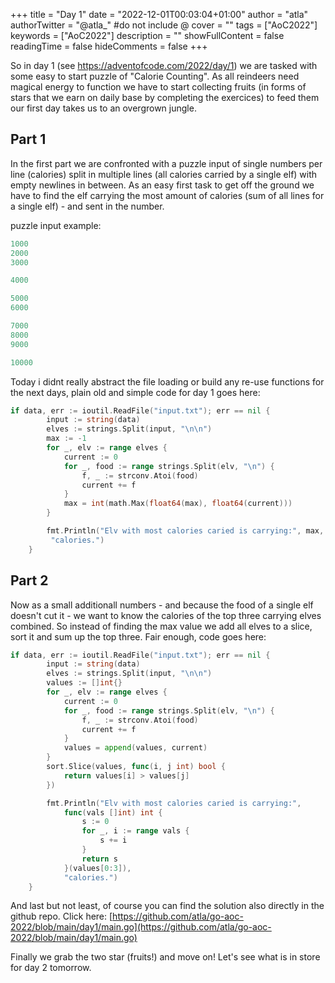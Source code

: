 +++
title = "Day 1"
date = "2022-12-01T00:03:04+01:00"
author = "atla"
authorTwitter = "@atla_" #do not include @
cover = ""
tags = ["AoC2022"]
keywords = ["AoC2022"]
description = ""
showFullContent = false
readingTime = false
hideComments = false
+++

So in day 1 (see https://adventofcode.com/2022/day/1) we are tasked with some easy to start puzzle of "Calorie Counting". As all reindeers need magical energy to function we have to start collecting fruits (in forms of stars that we earn on  daily base by completing the exercices) to feed them our first day takes us to an overgrown jungle.

## Part 1

In the first part we are confronted with a puzzle input of single numbers per line (calories) split in multiple lines (all calories carried by a single elf) with empty newlines in between. As an easy first task to get off the ground we have to find the elf carrying the most amount of calories (sum of all lines for a single elf) - and sent in the number.

puzzle input example:
```go {linenos=table, style=dracula}
1000
2000
3000

4000

5000
6000

7000
8000
9000

10000
```



Today i didnt really abstract the file loading or build any re-use functions for the next days, plain old and simple code for day 1 goes here:

```go {linenos=table, style=dracula}
if data, err := ioutil.ReadFile("input.txt"); err == nil {
		input := string(data)
		elves := strings.Split(input, "\n\n")
		max := -1
		for _, elv := range elves {
			current := 0
			for _, food := range strings.Split(elv, "\n") {
				f, _ := strconv.Atoi(food)
				current += f
			}
			max = int(math.Max(float64(max), float64(current)))
		}

		fmt.Println("Elv with most calories caried is carrying:", max,
		 "calories.")
	}
```

## Part 2

Now as a small additionall numbers - and because the food of a single elf doesn't cut it - we want to know the calories of the top three carrying elves combined. So instead of finding the max value we add all elves to a slice, sort it and sum up the top three. Fair enough, code goes here:


```go {linenos=table, style=dracula}
if data, err := ioutil.ReadFile("input.txt"); err == nil {
		input := string(data)
		elves := strings.Split(input, "\n\n")
		values := []int{}
		for _, elv := range elves {
			current := 0
			for _, food := range strings.Split(elv, "\n") {
				f, _ := strconv.Atoi(food)
				current += f
			}
			values = append(values, current)
		}
		sort.Slice(values, func(i, j int) bool {
			return values[i] > values[j]
		})

		fmt.Println("Elv with most calories caried is carrying:",
			func(vals []int) int {
				s := 0
				for _, i := range vals {
					s += i
				}
				return s
			}(values[0:3]),
			"calories.")
	}

```

And last but not least, of course you can find the solution also directly in the github repo. Click here: [https://github.com/atla/go-aoc-2022/blob/main/day1/main.go](https://github.com/atla/go-aoc-2022/blob/main/day1/main.go)

Finally we grab the two star (fruits!) and move on! Let's see what is in store for day 2 tomorrow.